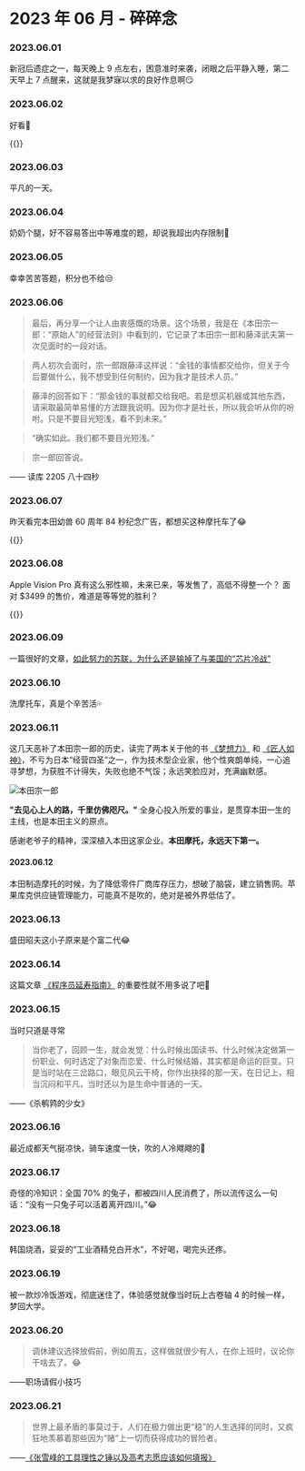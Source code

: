 # 2023 年 06 月 - 碎碎念


### 2023.06.01
新冠后遗症之一，每天晚上 9 点左右，困意准时来袭，闭眼之后平静入睡，第二天早上 7 点醒来，这就是我梦寐以求的良好作息啊😏

### 2023.06.02
好看🥰

{{<bilibili BV1CT411K7vh>}}

### 2023.06.03
平凡的一天。

### 2023.06.04
奶奶个腿，好不容易答出中等难度的题，却说我超出内存限制🤬

### 2023.06.05
幸幸苦苦答题，积分也不给😒

### 2023.06.06
> 最后，再分享一个让人由衷感慨的场景。这个场景，我是在《本田宗一郎：“原始人”的经营法则》中看到的，它记录了本田宗一郎和藤泽武夫第一次见面时的一段对话。

> 两人初次会面时，宗一郎跟藤泽这样说：“金钱的事情都交给你，但关于今后要做什么，我不想受到任何制约，因为我才是技术人员。”

> 藤泽的回答如下：“那金钱的事就都交给我吧。若是想买机器或其他东西，请采取最简单易懂的方法跟我说明。因为你才是社长，所以我会听从你的吩咐。只是不要目光短浅，看不到未来。”

> “确实如此。我们都不要目光短浅。”

> 宗一郎回答说。

—— 读库 2205 八十四秒

### 2023.06.07
昨天看完本田幼兽 60 周年 84 秒纪念广告，都想买这种摩托车了😂

{{<bilibili BV1B3411U79d>}}

### 2023.06.08
Apple Vision Pro 真有这么邪性嘛，未来已来，等发售了，高低不得整一个？ 面对 $3499 的售价，难道是等等党的胜利？

{{<youtube WflBIbpeLKQ>}}

### 2023.06.09
一篇很好的文章，[如此努力的苏联，为什么还是输掉了与美国的“芯片冷战”](https://mp.weixin.qq.com/s/Vqd2tg0Rlx0bSaPxUYc9Cg)

### 2023.06.10
洗摩托车，真是个辛苦活💦

### 2023.06.11
这几天恶补了本田宗一郎的历史，读完了两本关于他的书 [《梦想力》](https://miasanmia.cc/reading-dream-power/) 和 [《匠人如神》](https://miasanmia.cc/reading-craftsmen-are-like-gods/)，不亏为日本“经营四圣”之一，作为技术型企业家，他个性爽朗单纯，一心追寻梦想，为获胜不计得失，失败也绝不气馁；永远笑脸应对，充满幽默感。

![本田宗一郎](https://upload.wikimedia.org/wikipedia/commons/b/bb/Honda_Souichiro_zaikai_1964.jpg)

**"去见心上人的路，千里仿佛咫尺。"** 全身心投入所爱的事业，是贯穿本田一生的主线，也是本田主义的原点。

感谢老爷子的精神，深深植入本田这家企业。**本田摩托，永远天下第一。**

#### 2023.06.12
本田制造摩托的时候，为了降低零件厂商库存压力，想破了脑袋，建立销售网。苹果库克供应链管理能力，可能真不是吹的，绝对是被外界低估了。
  
### 2023.06.13
盛田昭夫这小子原来是个富二代😂

### 2023.06.14
这篇文章 [《程序员延寿指南》](https://github.com/geekan/HowToLiveLonger) 的重要性就不用多说了吧🙂

### 2023.06.15
当时只道是寻常

> 当你老了，回顾一生，就会发觉：什么时候出国读书、什么时候决定做第一份职业、何时选定了对象而恋爱、什么时候结婚，其实都是命运的巨变。只是当时站在三岔路口，眼见风云干椅，你作出抉择的那一天，在日记上，相当沉闷和平凡，当时还以为是生命中普通的一天。

——《杀鹌鹑的少女》

### 2023.06.16
最近成都天气挺凉快，骑车速度一快，吹的人冷飕飕的🥶

### 2023.06.17
奇怪的冷知识：全国 70% 的兔子，都被四川人民消费了，所以流传这么一句话：“没有一只兔子可以活着离开四川。”😂

### 2023.06.18
韩国烧酒，妥妥的“工业酒精兑白开水”，不好喝，喝完头还疼。

### 2023.06.19
被一款炒冷饭游戏，彻底迷住了，体验感觉就像当时玩上古卷轴 4 的时候一样，梦回大学。

### 2023.06.20
> 调休建议选择放假前，例如周五，这样做就很少有人，在你上班时，议论你干啥去了。😂

——职场请假小技巧

### 2023.06.21
> 世界上最矛盾的事莫过于，人们在极力做出更“稳”的人生选择的同时，又疯狂地羡慕着那些因为“赌”上一切而获得成功的冒险者。

——[《张雪峰的工具理性之锤以及高考志愿应该如何填报》](https://jarodise.com/how-to-choose-your-major-rationally)

